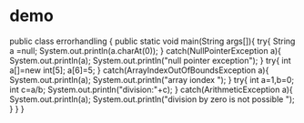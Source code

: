 # demo

public class errorhandling {
    public static void main(String args[]){
        try{
            String a =null;
            System.out.println(a.charAt(0));
        }
        catch(NullPointerException a){
            System.out.println(a);
            System.out.println("null pointer exception");
            }
        try{
            int a[]=new int[5];
            a[6]=5;
        }
        catch(ArrayIndexOutOfBoundsException a){
                System.out.println(a);
                System.out.println("array iondex    ");
                }
        try{
        int a=1,b=0;
        int c=a/b;
        System.out.println("division:"+c);
        }
        catch(ArithmeticException a){
                System.out.println(a);
                System.out.println("division by zero is not possible    ");
   }
 }
}

